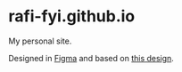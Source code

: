 # rafi-fyi.github.io
My personal site.

Designed in [Figma](https://www.figma.com) and based on [this design](https://dribbble.com/shots/5636996-Findtickets).
